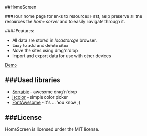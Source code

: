 ##HomeScreen

###Your home page for links to resources
First, help preserve all the resources the *home server* and to easily navigate through it.

####Features: 

 - All data are stored in *locastorage* browser. 
 - Easy to add and delete sites 
 - Move the sites using drag'n'drop 
 - Import and export data for use with other devices

[Demo](w3tl.github.io/HomeScreen)

###Used libraries
-
 - [Sortable](http://rubaxa.github.io/Sortable/) - awesome drag'n'drop
 - [jscolor](http://jscolor.com/) - simple color picker
 - [FontAwesome](fortawesome.github.io/Font-Awesome/) - it's ... You know ;)

###License
-
HomeScreen is licensed under the MIT license.
